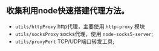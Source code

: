 ## 收集利用node快速搭建代理方法。

- `utils/httpProxy` http代理，主要使用 `http-proxy` 模块
- `utils/socksProxy` socks代理，使用 `node-socks5-server`;
- `utils/proxyPort` TCP/UDP端口转发工具;